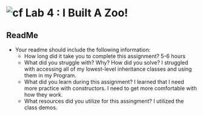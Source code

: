 ![cf](http://i.imgur.com/7v5ASc8.png) Lab 4 : I Built A Zoo!
=====================================


## ReadMe
- Your readme should include the following information:
	- How long did it take you to complete this assignment? 5-6 hours
	- What did you struggle with? Why? How did you solve? I struggled with accessing all of my lowest-level inheritance classes and using them in my Program.
	- What did you learn during this assignment? I learned that I need more practice with constructors. I need to get more comfortable with how they work.
    - What resources did you utilize for this assingment? I utilized the class demos.
